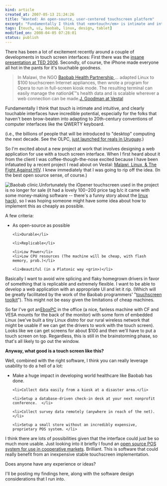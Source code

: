 ```yaml
--- 
kind: article
created_at: 2007-05-13 21:24:26
title: "Wanted: An open-source, user-centered touchscreen platform"
excerpt: "Fundamentally I think that <em>touch</em> is intimate and intuitive, and clearly touchable interfaces have incredible potential, especially for the folks that haven't been brow-beaten into adapting to 20th-century conventions of computer interfaces like the QWERTY keyboard."
tags: [touch, ui, baobab, linux, design, tablet]
modified_on: 2008-04-05 07:28:01
status: publish
---
```


There has been a lot of excitement recently around a couple of developments in touch screen interfaces:  First there was the <a href="http://www.youtube.com/watch?v=UcKqyn-gUbY&mode=related&search=">insane presentation at TED 2006</a>. Secondly, of course, the iPhone made everyone all hot in the pants for it's touchable goodness.

<blockquote> In Malawi, the NGO <a href="http://www.baobabhealth.org/">Baobab Health Partnership </a>... adapted Linux to $100 touchscreen Internet appliances, then wrote a program for Opera to run in full-screen kiosk mode. The resulting terminal can easily manage the nationâ€™s health data and is scalable wherever a web connection can be made.<span class="attribution"><a href="http://www.vestaldesign.com/blog/2007/03/malawi-linux-the-fight-against-hiv.html">J. Goodman at Vestal</a></span></blockquote>

Fundamentally I think that <em>touch</em> is intimate and intuitive, and clearly touchable interfaces have incredible potential, especially for the folks that haven't been brow-beaten into adapting to 20th-century conventions of computer interfaces like the QWERTY keyboard.

(i.e., the billions of people that will be introduced to "desktop" computing the next decade. See the OLPC, <a href="http://wiki.laptop.org/wiki/Current_events">just launched for reals in Uruguay</a>.)

So I'm excited about a new project at work that involves designing a web application for use with a touch screen interface. When I first heard about it from the client I was coffee-though-the-nose excited because I have been infatuated by a recent project I read about on Vestal: <a href="http://www.vestaldesign.com/blog/2007/03/malawi-linux-the-fight-against-hiv.html">Malawi, Linux, & The Fight Against HIV</a>. I knew immediately that I was going to rip off the idea. (In the best open source sense, of course.) 

<img src='/images/2007/05/touchscreen.png' alt='Baobab clinic.' />Unfortunately the iOpener touchscreen used in the project is no longer for sale (it had a lovely $100-$200 price tag b/c it came with some money-making software -- there's a funny story about the <a href="http://www.wired.com/science/discoveries/news/2000/03/34977"> linux hack</a>), so I was hoping someone might have some idea about how to implement this as cheaply as possible. 

A few criteria: 
<ul>
	<li>As open-source as possible</li>

	<li>Durable</li>
 
	<li>Replicable</li>

	<li>Low Power</li>
	<li>Low CPU resources (The machine will be cheap, with flash memory, prob.)</li>

	<li>Beautiful (in a Platonic way <grin>)</li>
</ul>


Basically I want to avoid wire splicing and flaky homegrown drivers in favor of something that is replicable and extremely flexible. I want to be able to develop a web application with an appropriate UI and let it rip. (Which will be greatly facilitated by the work of the Baobab programmers' "<a href="http://www.baobabhealth.org/2006/08/30/touchscreen-toolkit-documentation/">touchscreen toolkit</a>"). This might not be easy given the limitations of cheap machines.  
  
So far I've got an<a href="http://www.wdlsystems.com/modperl/view_services.cgi?r=detail&prod_num=1EBOX23&aisle_id=799">EboxPC</a> in the office (a nice, fanless machine with CF and VESA mounts for the back of the monitor) with some form of embedded Linux (we've built a tiny Linux distro for our rural wireless network that might be usable if we can get the drivers to work with the touch screen). Looks like we can get screens for about $100 and then we'll have to put a touch screen on top. Regardless, this is still in the brainstorming phase, so that's all likely to go out the window.

<strong>Anyway, what good is a touch screen like this? </strong>

Well, combined with the right software, I think you can really leverage usability to do a hell of a lot:

<ul>
	<li>Make a huge impact in developing world healthcare like Baobab has done. </li>

	<li>Collect data easily from a kiosk at a disaster area.</li>

	<li>Setup a database-driven check-in desk at your next nonprofit conference.  </li>

	<li>Collect survey data remotely (anywhere in reach of the net).</li>

	<li>Setup a small store without an incredibly expensive, proprietary POS system. </li>

</ul>

I think there are lots of possibilities given that the interface could just be so much more usable. Just looking into it briefly I found an <a href="http://www.cooperativegrocer.coop/cg2003/0503_anderson.html">open source POS system for use in cooperative markets</a>. Brilliant. This is software that could really benefit from an inexpensive stable touchscreen implementation.

Does anyone have any experience or ideas? 

I'll be posting my findings here, along with the software design considerations that I run into. 